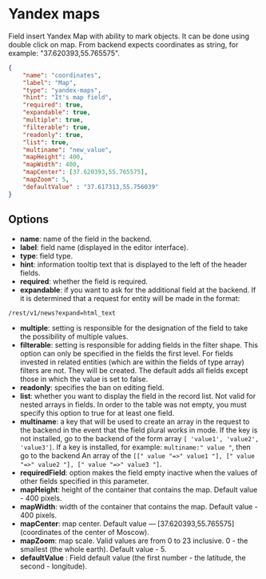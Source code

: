 # Yandex maps

Field insert Yandex Map with ability to mark objects. It can be done using double click on map. From backend expects coordinates as string, for example: "37.620393,55.765575".

```json
{
    "name": "coordinates",
    "label": "Map",
    "type": "yandex-maps",
    "hint": "It's map field",
    "required": true,
    "expandable": true,
    "multiple": true,
    "filterable": true,
    "readonly": true,
    "list": true,
    "multiname": "new_value",
    "mapHeight": 400,
    "mapWidth": 400,
    "mapCenter": [37.620393,55.765575],
    "mapZoom": 5,
    "defaultValue" : "37.617313,55.756039"
}
```

## Options

* **name**: name of the field in the backend.
* **label**: field name (displayed in the editor interface).
* **type**: field type.
* **hint**: information tooltip text that is displayed to the left of the header fields.
* **required**: whether the field is required.
* **expandable**: if you want to ask for the additional field at the backend. If it is determined that a request for entity will be made in the format:

```
/rest/v1/news?expand=html_text
```

* **multiple**: setting is responsible for the designation of the field to take the possibility of multiple values.
* **filterable**: setting is responsible for adding fields in the filter shape. This option can only be specified in the fields
the first level. For fields invested in related entities (which are within the fields of type array) filters are not.
They will be created. The default adds all fields except those in which the value is set to false.
* **readonly**: specifies the ban on editing field.
* **list**: whether you want to display the field in the record list. Not valid for nested arrays in fields. In order to
the table was not empty, you must specify this option to true for at least one field.
* **multiname**: a key that will be used to create an array in the request to the backend in the event that the field
plural works in mode. If the key is not installed, go to the backend of the form array
`[ 'value1', 'value2', 'value3']`. If a key is installed, for example: `multiname:" value "`, then go to the backend
An array of the `[[" value "=>" value1 "], [" value "=>" value2 "], [" value "=>" value3 "]`.
* **requiredField**: option makes the field empty inactive when the values ​​of other fields specified in this parameter.
* **mapHeight**: height of the container that contains the map. Default value - 400 pixels.
* **mapWidth**: width of the container that contains the map. Default value - 400 pixels.
* **mapCenter**: map center. Default value — [37.620393,55.765575] (coordinates of the center of Moscow).
* **mapZoom**: map scale. Valid values are from 0 to 23 inclusive. 0 - the smallest (the whole earth). Default value - 5.
* **defaultValue** : Field default value (the first number - the latitude, the second - longitude).
